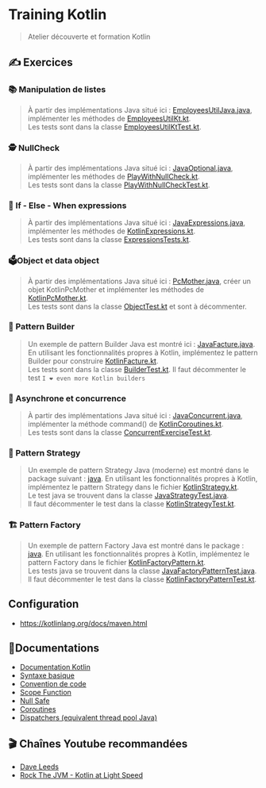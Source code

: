 # Training Kotlin

> Atelier découverte et formation Kotlin

## ✍️ Exercices

### 📚 Manipulation de listes

> À partir des implémentations Java situé ici : [EmployeesUtilJava.java](src/main/kotlin/fr/training/kotlin/basic/list/EmployeesUtilJava.java),
> implémenter les méthodes de [EmployeesUtilKt.kt](src/main/kotlin/fr/training/kotlin/basic/list/EmployeesUtilKt.kt).<br/>
> Les tests sont dans la classe [EmployeesUtilKtTest.kt](src/test/kotlin/fr/training/kotlin/basic/list/EmployeesUtilKtTest.kt).

### 🕵️ NullCheck

> À partir des implémentations Java situé ici : [JavaOptional.java](src/main/kotlin/fr/training/kotlin/basic/nullability/JavaOptional.java),
> implémenter les méthodes de [PlayWithNullCheck.kt](src/main/kotlin/fr/training/kotlin/basic/nullability/PlayWithNullCheck.kt).<br/>
> Les tests sont dans la classe [PlayWithNullCheckTest.kt](src/test/kotlin/fr/training/kotlin/basic/nullability/PlayWithNullCheckTest.kt).

### 🛂 If - Else - When expressions

> À partir des implémentations Java situé ici : [JavaExpressions.java](src/main/kotlin/fr/training/kotlin/basic/statements/JavaExpressions.java),
> implémenter les méthodes de [KotlinExpressions.kt](src/main/kotlin/fr/training/kotlin/basic/statements/KotlinExpressions.kt).<br/>
> Les tests sont dans la classe [ExpressionsTests.kt](src/test/kotlin/fr/training/kotlin/basic/statements/ExpressionsTests.kt).

### 🗳️Object et data object

> À partir des implémentations Java situé ici : [PcMother.java](src/main/kotlin/fr/training/kotlin/basic/factory/PcMother.java),
> créer un objet KotlinPcMother et implémenter les méthodes de [KotlinPcMother.kt](src/main/kotlin/fr/training/kotlin/basic/factory/KotlinPcMother.kt).<br/>
> Les tests sont dans la classe [ObjectTest.kt](src/test/kotlin/fr/training/kotlin/basic/factory/ObjectTest.kt) et sont à décommenter.

### 🔨 Pattern Builder

> Un exemple de pattern Builder Java est montré ici : [JavaFacture.java](src/main/kotlin/fr/training/kotlin/designpattern/builder/JavaFacture.java).<br/>
> En utilisant les fonctionnalités propres à Kotlin, implémentez le pattern Builder pour construire [KotlinFacture.kt](src/main/kotlin/fr/training/kotlin/designpattern/builder/KotlinFacture.kt).<br/>
> Les tests sont dans la classe [BuilderTest.kt](src/test/kotlin/fr/training/kotlin/designpattern/builder/BuilderTest.kt).
> Il faut décommenter le test `I ❤️ even more Kotlin builders`

### 🚀 Asynchrone et concurrence

> À partir des implémentations Java situé ici : [JavaConcurrent.java](src/main/kotlin/fr/training/kotlin/advanced/concurrent/JavaConcurrent.java),
> implémenter la méthode command() de [KotlinCoroutines.kt](src/main/kotlin/fr/training/kotlin/advanced/concurrent/KotlinCoroutines.kt).<br/>
> Les tests sont dans la classe [ConcurrentExerciseTest.kt](src/test/kotlin/fr/training/kotlin/advanced/concurrent/ConcurrentExerciseTest.kt).


### 🍃 Pattern Strategy

> Un exemple de pattern Strategy Java (moderne) est montré dans le package suivant : [java](src/main/kotlin/fr/training/kotlin/designpattern/strategy/java).
> En utilisant les fonctionnalités propres à Kotlin, implémentez le pattern Strategy dans le fichier [KotlinStrategy.kt](src/main/kotlin/fr/training/kotlin/designpattern/strategy/kotlin/KotlinStrategy.kt).<br/>
> Le test java se trouvent dans la classe [JavaStrategyTest.java](src/test/kotlin/fr/training/kotlin/designpattern/strategy/java/JavaStrategyTest.java).<br/>
> Il faut décommenter le test dans la classe [KotlinStrategyTest.kt](src/test/kotlin/fr/training/kotlin/designpattern/strategy/kotlin/KotlinStrategyTest.kt).


### 🏗️ Pattern Factory

> Un exemple de pattern Factory Java est montré dans le package : [java](src/main/kotlin/fr/training/kotlin/designpattern/factory/java).
> En utilisant les fonctionnalités propres à Kotlin, implémentez le pattern Factory dans le fichier [KotlinFactoryPattern.kt](src/main/kotlin/fr/training/kotlin/designpattern/factory/kotlin/KotlinFactoryPattern.kt).<br/>
> Les tests java se trouvent dans la classe [JavaFactoryPatternTest.java](src/test/kotlin/fr/training/kotlin/designpattern/factory/java/JavaFactoryPatternTest.java).<br/>
> Il faut décommenter le test dans la classe [KotlinFactoryPatternTest.kt](src/test/kotlin/fr/training/kotlin/designpattern/factory/kotlin/KotlinFactoryPatternTest.kt).

## Configuration
- https://kotlinlang.org/docs/maven.html

## 📖Documentations
- [Documentation Kotlin](https://kotlinlang.org/docs/home.html)
- [Syntaxe basique](https://kotlinlang.org/docs/basic-syntax.html)
- [Convention de code](https://kotlinlang.org/docs/coding-conventions.html)
- [Scope Function](https://kotlinlang.org/docs/scope-functions.html#scope-functions.md)
- [Null Safe](https://kotlinlang.org/docs/null-safety.html)
- [Coroutines](https://kotlinlang.org/docs/coroutines-overview.html)
- [Dispatchers (equivalent thread pool Java)](https://kotlinlang.org/api/kotlinx.coroutines/kotlinx-coroutines-core/kotlinx.coroutines/-dispatchers/)

## 🎬 Chaînes Youtube recommandées
- [Dave Leeds](https://www.youtube.com/@typealias)
- [Rock The JVM - Kotlin at Light Speed](https://www.youtube.com/watch?v=7aLlv87l2O4&list=PLmtsMNDRU0BwGCBDIKKQNLYycRTnQzMfp)
